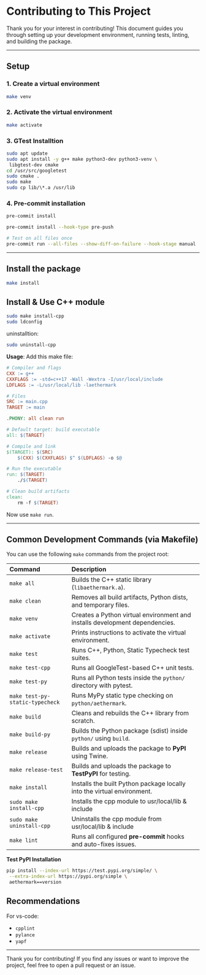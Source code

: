 # Contributing to This Project

Thank you for your interest in contributing! This document guides you through setting up your development environment, running tests, linting, and building the package.

---

## Setup

### 1. Create a virtual environment

```bash
make venv
```

### 2. Activate the virtual environment

```bash
make activate
```

### 3. GTest Installtion

```bash
sudo apt update
sudo apt install -y g++ make python3-dev python3-venv \
 libgtest-dev cmake
cd /usr/src/googletest
sudo cmake .
sudo make
sudo cp lib/\*.a /usr/lib
```

### 4. Pre-commit installation

```bash
pre-commit install

pre-commit install --hook-type pre-push

# Test on all files once
pre-commit run --all-files --show-diff-on-failure --hook-stage manual
```

---

## Install the package

```bash
make install
```

## Install & Use C++ module

```bash
sudo make install-cpp
sudo ldconfig
```

uninstalltion:

```bash
sudo uninstall-cpp
```

**Usage**:
Add this make file:

```makefile
# Compiler and flags
CXX := g++
CXXFLAGS := -std=c++17 -Wall -Wextra -I/usr/local/include
LDFLAGS := -L/usr/local/lib -laethermark

# Files
SRC := main.cpp
TARGET := main

.PHONY: all clean run

# Default target: build executable
all: $(TARGET)

# Compile and link
$(TARGET): $(SRC)
	$(CXX) $(CXXFLAGS) $^ $(LDFLAGS) -o $@

# Run the executable
run: $(TARGET)
	./$(TARGET)

# Clean build artifacts
clean:
	rm -f $(TARGET)
```

Now use `make run`.

---

## Common Development Commands (via Makefile)

You can use the following `make` commands from the project root:

| **Command**                     | **Description**                                                             |
| :------------------------------ | :-------------------------------------------------------------------------- |
| `make all`                      | Builds the C++ static library (`libaethermark.a`).                          |
| `make clean`                    | Removes all build artifacts, Python dists, and temporary files.             |
| `make venv`                     | Creates a Python virtual environment and installs development dependencies. |
| `make activate`                 | Prints instructions to activate the virtual environment.                    |
| `make test`                     | Runs C++, Python, Static Typecheck test suites.                             |
| `make test-cpp`                 | Runs all GoogleTest-based C++ unit tests.                                   |
| `make test-py`                  | Runs all Python tests inside the `python/` directory with pytest.           |
| `make test-py-static-typecheck` | Runs MyPy static type checking on `python/aethermark`.                      |
| `make build`                    | Cleans and rebuilds the C++ library from scratch.                           |
| `make build-py`                 | Builds the Python package (sdist) inside `python/` using `build`.           |
| `make release`                  | Builds and uploads the package to **PyPI** using Twine.                     |
| `make release-test`             | Builds and uploads the package to **TestPyPI** for testing.                 |
| `make install`                  | Installs the built Python package locally into the virtual environment.     |
| `sudo make install-cpp`         | Installs the cpp module to usr/local/lib & include                          |
| `sudo make uninstall-cpp`       | Uninstalls the cpp module from usr/local/lib & include                      |
| `make lint`                     | Runs all configured **pre-commit** hooks and auto-fixes issues.             |

**Test PyPI Installation**

```bash
pip install --index-url https://test.pypi.org/simple/ \
 --extra-index-url https://pypi.org/simple \
 aethermark==version
```

## Recommendations

For vs-code:

- `cpplint`
- `pylance`
- `yapf`

---

Thank you for contributing! If you find any issues or want to improve the project, feel free to open a pull request or an issue.
